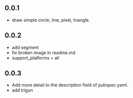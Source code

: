 ## 0.0.1

- draw simple circle, line, pixel, triangle.

## 0.0.2

- add segment
- fix broken image in readme.md
- support_platforms = all

## 0.0.3

- Add more detail to the description field of pubspec.yaml.
- add trigon
